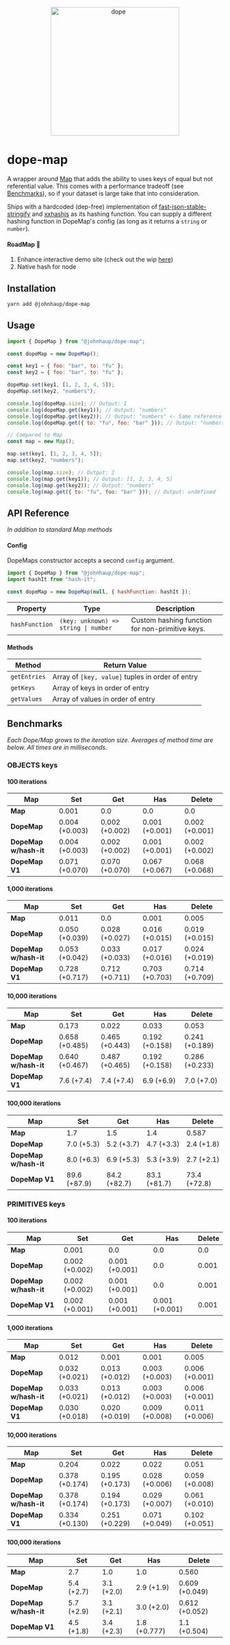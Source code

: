 <div align="center">
  <a href="https://youtu.be/lgErexMUTC0?si=e5aRXD95TYwhgihG">
    <img alt="dope" width=300 src="dope-badges.png">
  </a>
</div>

# dope-map

A wrapper around [Map](https://developer.mozilla.org/en-US/docs/Web/JavaScript/Reference/Global_Objects/Map) that adds the ability to uses keys of equal but not referential value. This comes with a performance tradeoff (see [Benchmarks](#benchmarks)), so if your dataset is large take that into consideration.

Ships with a hardcoded (dep-free) implementation of [fast-json-stable-stringify](https://github.com/epoberezkin/fast-json-stable-stringify) and [xxhashjs](https://github.com/pierrec/js-xxhash) as its hashing function. You can supply a different hashing function in DopeMap's config (as long as it returns a `string` or `number`).

#### RoadMap 🚧

1. Enhance interactive demo site (check out the wip [here](https://johnhaup.github.io/dope-map))
2. Native hash for node

## Installation

```bash
yarn add @johnhaup/dope-map
```

## Usage

```javascript
import { DopeMap } from "@johnhaup/dope-map";

const dopeMap = new DopeMap();

const key1 = { foo: "bar", to: "fu" };
const key2 = { foo: "bar", to: "fu" };

dopeMap.set(key1, [1, 2, 3, 4, 5]);
dopeMap.set(key2, "numbers");

console.log(dopeMap.size); // Output: 1
console.log(dopeMap.get(key1)); // Output: "numbers"
console.log(dopeMap.get(key2)); // Output: "numbers" <- Same reference as above
console.log(dopeMap.get({ to: "fu", foo: "bar" })); // Output: "numbers" <- Same reference as above

// Compared to Map
const map = new Map();

map.set(key1, [1, 2, 3, 4, 5]);
map.set(key2, "numbers");

console.log(map.size); // Output: 2
console.log(map.get(key1)); // Output: [1, 2, 3, 4, 5]
console.log(map.get(key2)); // Output: "numbers"
console.log(map.get({ to: "fu", foo: "bar" })); // Output: undefined
```

## API Reference

_In addition to standard Map methods_

#### Config

DopeMaps constructor accepts a second `config` argument.

```javascript
import { DopeMap } from "@johnhaup/dope-map";
import hashIt from "hash-it";

const dopeMap = new DopeMap(null, { hashFunction: hashIt });
```

| Property       | Type                                 | Description                                     |
| -------------- | ------------------------------------ | ----------------------------------------------- |
| `hashFunction` | `(key: unknown) => string \| number` | Custom hashing function for non-primitive keys. |

#### Methods

| Method       | Return Value                                     |
| ------------ | ------------------------------------------------ |
| `getEntries` | Array of `[key, value]` tuples in order of entry |
| `getKeys`    | Array of keys in order of entry                  |
| `getValues`  | Array of values in order of entry                |

## Benchmarks

_Each Dope/Map grows to the iteration size. Averages of method time are below. All times are in milliseconds._

<!-- BENCHMARK RESULTS START -->

### OBJECTS keys

#### 100 iterations

| Map                   | Set            | Get            | Has            | Delete         |
| --------------------- | -------------- | -------------- | -------------- | -------------- |
| **Map**               | 0.001          | 0.0            | 0.0            | 0.0            |
| **DopeMap**           | 0.004 (+0.003) | 0.002 (+0.002) | 0.001 (+0.001) | 0.002 (+0.001) |
| **DopeMap w/hash-it** | 0.004 (+0.003) | 0.002 (+0.002) | 0.001 (+0.001) | 0.002 (+0.002) |
| **DopeMap V1**        | 0.071 (+0.070) | 0.070 (+0.070) | 0.067 (+0.067) | 0.068 (+0.068) |

#### 1,000 iterations

| Map                   | Set            | Get            | Has            | Delete         |
| --------------------- | -------------- | -------------- | -------------- | -------------- |
| **Map**               | 0.011          | 0.0            | 0.001          | 0.005          |
| **DopeMap**           | 0.050 (+0.039) | 0.028 (+0.027) | 0.016 (+0.015) | 0.019 (+0.015) |
| **DopeMap w/hash-it** | 0.053 (+0.042) | 0.033 (+0.033) | 0.017 (+0.016) | 0.024 (+0.019) |
| **DopeMap V1**        | 0.728 (+0.717) | 0.712 (+0.711) | 0.703 (+0.703) | 0.714 (+0.709) |

#### 10,000 iterations

| Map                   | Set            | Get            | Has            | Delete         |
| --------------------- | -------------- | -------------- | -------------- | -------------- |
| **Map**               | 0.173          | 0.022          | 0.033          | 0.053          |
| **DopeMap**           | 0.658 (+0.485) | 0.465 (+0.443) | 0.192 (+0.158) | 0.241 (+0.189) |
| **DopeMap w/hash-it** | 0.640 (+0.467) | 0.487 (+0.465) | 0.192 (+0.158) | 0.286 (+0.233) |
| **DopeMap V1**        | 7.6 (+7.4)     | 7.4 (+7.4)     | 6.9 (+6.9)     | 7.0 (+7.0)     |

#### 100,000 iterations

| Map                   | Set          | Get          | Has          | Delete       |
| --------------------- | ------------ | ------------ | ------------ | ------------ |
| **Map**               | 1.7          | 1.5          | 1.4          | 0.587        |
| **DopeMap**           | 7.0 (+5.3)   | 5.2 (+3.7)   | 4.7 (+3.3)   | 2.4 (+1.8)   |
| **DopeMap w/hash-it** | 8.0 (+6.3)   | 6.9 (+5.3)   | 5.3 (+3.9)   | 2.7 (+2.1)   |
| **DopeMap V1**        | 89.6 (+87.9) | 84.2 (+82.7) | 83.1 (+81.7) | 73.4 (+72.8) |

### PRIMITIVES keys

#### 100 iterations

| Map                   | Set            | Get            | Has            | Delete |
| --------------------- | -------------- | -------------- | -------------- | ------ |
| **Map**               | 0.001          | 0.0            | 0.0            | 0.0    |
| **DopeMap**           | 0.002 (+0.002) | 0.001 (+0.001) | 0.0            | 0.001  |
| **DopeMap w/hash-it** | 0.002 (+0.002) | 0.001 (+0.001) | 0.0            | 0.001  |
| **DopeMap V1**        | 0.002 (+0.001) | 0.001 (+0.001) | 0.001 (+0.001) | 0.001  |

#### 1,000 iterations

| Map                   | Set            | Get            | Has            | Delete         |
| --------------------- | -------------- | -------------- | -------------- | -------------- |
| **Map**               | 0.012          | 0.001          | 0.001          | 0.005          |
| **DopeMap**           | 0.032 (+0.021) | 0.013 (+0.012) | 0.003 (+0.003) | 0.006 (+0.001) |
| **DopeMap w/hash-it** | 0.033 (+0.021) | 0.013 (+0.012) | 0.003 (+0.003) | 0.006 (+0.001) |
| **DopeMap V1**        | 0.030 (+0.018) | 0.020 (+0.019) | 0.009 (+0.008) | 0.011 (+0.006) |

#### 10,000 iterations

| Map                   | Set            | Get            | Has            | Delete         |
| --------------------- | -------------- | -------------- | -------------- | -------------- |
| **Map**               | 0.204          | 0.022          | 0.022          | 0.051          |
| **DopeMap**           | 0.378 (+0.174) | 0.195 (+0.173) | 0.028 (+0.006) | 0.059 (+0.008) |
| **DopeMap w/hash-it** | 0.378 (+0.174) | 0.194 (+0.173) | 0.029 (+0.007) | 0.061 (+0.010) |
| **DopeMap V1**        | 0.334 (+0.130) | 0.251 (+0.229) | 0.071 (+0.049) | 0.102 (+0.051) |

#### 100,000 iterations

| Map                   | Set        | Get        | Has          | Delete         |
| --------------------- | ---------- | ---------- | ------------ | -------------- |
| **Map**               | 2.7        | 1.0        | 1.0          | 0.560          |
| **DopeMap**           | 5.4 (+2.7) | 3.1 (+2.0) | 2.9 (+1.9)   | 0.609 (+0.049) |
| **DopeMap w/hash-it** | 5.7 (+2.9) | 3.1 (+2.1) | 3.0 (+2.0)   | 0.612 (+0.052) |
| **DopeMap V1**        | 4.5 (+1.8) | 3.4 (+2.3) | 1.8 (+0.777) | 1.1 (+0.504)   |

<!-- BENCHMARK RESULTS END -->
